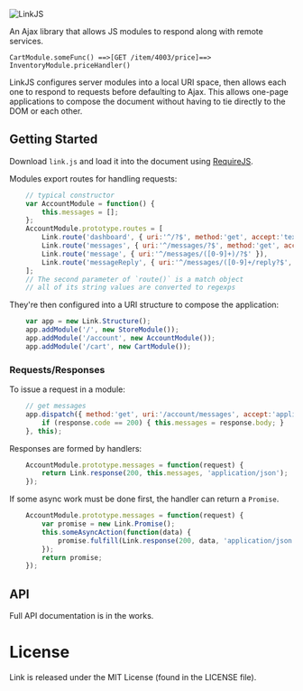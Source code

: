 ![LinkJS](http://linkshui.com/wp-content/uploads/2012/08/ljs_logo.png)

An Ajax library that allows JS modules to respond along with remote services.

````
CartModule.someFunc() ==>[GET /item/4003/price]==> InventoryModule.priceHandler()
````

LinkJS configures server modules into a local URI space, then allows each one to respond to requests before defaulting to Ajax. This allows one-page applications to compose the document without having to tie directly to the DOM or each other.

## Getting Started

Download `link.js` and load it into the document using [RequireJS](http://requirejs.org).

Modules export routes for handling requests:

```javascript
    // typical constructor
    var AccountModule = function() {
        this.messages = [];
    };
    AccountModule.prototype.routes = [
        Link.route('dashboard', { uri:'^/?$', method:'get', accept:'text/html' }),
        Link.route('messages', { uri:'^/messages/?$', method:'get', accept:'application/json' }),
        Link.route('message', { uri:'^/messages/([0-9]+)/?$' }),
        Link.route('messageReply', { uri:'^/messages/([0-9]+/reply?$', method:'post' })
    ];
    // The second parameter of `route()` is a match object
    // all of its string values are converted to regexps
```

They're then configured into a URI structure to compose the application:

```javascript
    var app = new Link.Structure();
    app.addModule('/', new StoreModule());
    app.addModule('/account', new AccountModule());
    app.addModule('/cart', new CartModule());
```

### Requests/Responses

To issue a request in a module:

```javascript
    // get messages
    app.dispatch({ method:'get', uri:'/account/messages', accept:'application/json' }, function(response) {
        if (response.code == 200) { this.messages = response.body; }
    }, this);
```

Responses are formed by handlers:

```javascript
    AccountModule.prototype.messages = function(request) {
        return Link.response(200, this.messages, 'application/json');
    });
```

If some async work must be done first, the handler can return a `Promise`.

```javascript
    AccountModule.prototype.messages = function(request) {
        var promise = new Link.Promise();
        this.someAsyncAction(function(data) {
            promise.fulfill(Link.response(200, data, 'application/json'));
        });
        return promise;
    });
```

## API

Full API documentation is in the works.

# License

Link is released under the MIT License (found in the LICENSE file).